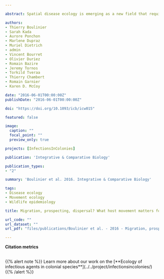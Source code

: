```yaml
---

abstract: Spatial disease ecology is emerging as a new field that requires the integration of complementary approaches to address how the distribution and movements of hosts and parasites may condition the dynamics of their interactions. In this context, migration, the seasonal movement of animals to different zones of their distribution, is assumed to play a key role in the broad scale circulation of parasites and pathogens. Nevertheless, migration is not the only type of host movement that can influence the spatial ecology, evolution, and epidemiology of infectious diseases. Dispersal, the movement of individuals between the location where they were born or bred to a location where they breed, has attracted attention as another important type of movement for the spatial dynamics of infectious diseases. Host dispersal has notably been identified as a key factor for the evolution of host-parasite interactions as it implies gene flow among local host populations and thus can alter patterns of coevolution with infectious agents across spatial scales. However, not all movements between host populations lead to dispersal per se. One type of host movement that has been neglected, but that may also play a role in parasite spread is prospecting, i.e., movements targeted at selecting and securing new habitat for future breeding. Prospecting movements, which have been studied in detail in certain social species, could result in the dispersal of infectious agents among different host populations without necessarily involving host dispersal. In this article, we outline how these various types of host movements might influence the circulation of infectious disease agents and discuss methodological approaches that could be used to assess their importance. We specifically focus on examples from work on colonial seabirds, ticks, and tick-borne infectious agents. These are convenient biological models because they are strongly spatially structured and involve relatively simple communities of interacting species. Overall, this review emphasizes that explicit consideration of the behavioral and population ecology of hosts and parasites is required to disentangle the relative roles of different types of movement for the spread of infectious diseases.

authors:
- Thierry Boulinier
- Sarah Kada
- Aurore Ponchon
- Marlene Dupraz
- Muriel Dietrich
- admin
- Vincent Bourret
- Olivier Duriez
- Romain Bazire
- Jeremy Tornos
- Torkild Tveraa
- Thierry Chambert
- Romain Garnier
- Karen D. McCoy

date: "2016-06-01T00:00:00Z"
publishDate: "2016-06-01T00:00:00Z"

doi: "https://doi.org/10.1093/icb/icw015"

featured: false

image:
  caption: ""
  focal_point: ""
  preview_only: true

projects: [InfectionsInColonies]

publication: 'Integrative & Comparative Biology'

publication_types:
- "2"

summary: 'Boulinier et al. 2016. Integrative & Comparative Biology'

tags:
- Disease ecology
- Movement ecology
- Wildlife epidemiology

title: Migration, prospecting, dispersal? What host movement matters for infectious agent circulation?

url_code: ""
url_dataset: ""
url_pdf: "files/publications/Boulinier et al. - 2016 - Migration, prospecting, dispersal.pdf"

---
```


<!--Boulinier T., Kada S., Ponchon A., Dupraz M., Dietrich M., Gamble A., Bourret V., Duriez O., Bazire R., Tornos J., Tveraa T., Chambert T., Garnier R. and McCoy K.D. (2016). Migration, prospecting, dispersal? What host movement matters for infectious agent circulation? *Integrative and Comparative Biology* 56, 330-342.-->

**Citation metrics**

<!-- For the Altmetric badge -->
<script type='text/javascript' src='https://d1bxh8uas1mnw7.cloudfront.net/assets/embed.js'></script>

<!-- Table with badges -->
<div class="row">
  <div class="col-12 col-lg-8">
    <div class="row">
      <div class="col-md-8">
      <!-- Dimensions badge -->
      <span class="__dimensions_badge_embed__" data-doi="10.1093/icb/icw015" data-hide-zero-citations="true" data-legend="hover-right" data-style="small_circle"></span><script async src="https://badge.dimensions.ai/badge.js" charset="utf-8"></script>
       </div>
       <div class="col-md-4">
       <!-- Altmetric badge -->
       <div data-badge-popover="right" data-badge-type="donut" data-doi="10.1093/icb/icw015" data-hide-less-than="10" class="altmetric-embed"></div>
       </div>
    </div>
  </div>
</div>

<br>
{{% alert note %}}
Learn more about our work on the [**Ecology of infectious agents in colonial species**](../../project/infectionsincolonies/)
{{% /alert %}}